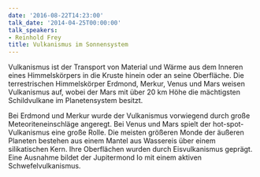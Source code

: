 ```yaml
---
date: '2016-08-22T14:23:00'
talk_date: '2014-04-25T00:00:00'
talk_speakers:
- Reinhold Frey
title: Vulkanismus im Sonnensystem
---
```

Vulkanismus ist der Transport von Material und Wärme aus dem Inneren eines Himmelskörpers in die Kruste hinein oder an seine Oberfläche. Die terrestrischen Himmelskörper Erdmond, Merkur, Venus und Mars weisen Vulkanismus auf, wobei der Mars mit über 20 km Höhe die mächtigsten Schildvulkane im Planetensystem besitzt.

Bei Erdmond und Merkur wurde der Vulkanismus vorwiegend durch große Meteoriteneinschläge angeregt. Bei Venus und Mars spielt der hot-spot- Vulkanismus eine große Rolle. Die meisten größeren Monde der äußeren Planeten bestehen aus einem Mantel aus Wassereis über einem silikatischen Kern. Ihre Oberflächen wurden durch Eisvulkanismus geprägt. Eine Ausnahme bildet der Jupitermond Io mit einem aktiven Schwefelvulkanismus.

